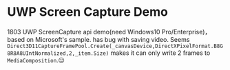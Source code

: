 # UWP Screen Capture Demo
1803 UWP ScreenCapture api demo(need Windows10 Pro/Enterprise)，based  on Microsoft's sample. has bug with saving video.
Seems <code>Direct3D11CaptureFramePool.Create(_canvasDevice,DirectXPixelFormat.B8G8R8A8UIntNormalized,2,_item.Size)</code> makes it can only write 2 frames to <code>MediaComposition</code>.😑
